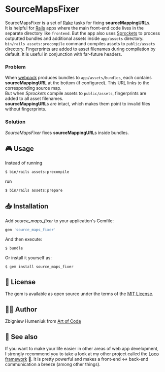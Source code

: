 # SourceMapsFixer

SourceMapsFixer is a set of [Rake](https://ruby.github.io/rake/) tasks for fixing **sourceMappingURL**s.  
It is helpful for [Rails](https://rubyonrails.org) apps where the main front-end code lives in the separate directory like `frontend`. But the app also uses [Sprockets](https://github.com/rails/sprockets-rails) to process outputted bundles and additional assets inside `app/assets` directory. `bin/rails assets:precompile` command compiles assets to `public/assets` directory. Fingerprints are added to asset filenames during compilation by default. It is useful in conjunction with far-future headers.

### Problem

When [webpack](https://webpack.js.org) produces bundles to `app/assets/bundles`, each contains **sourceMappingURL** at the bottom (if configured). This URL links to the corresponding source map.  
But when _Sprockets_ compile assets to `public/assets`, fingerprints are added to all asset filenames.  
**sourceMappingURL**s are intact, which makes them point to invalid files without fingerprints.

### Solution

_SourceMapsFixer_ fixes **sourceMappingURL**s inside bundles.  


## 🎮 Usage

Instead of running

```bash
$ bin/rails assets:precompile
```

run

```bash
$ bin/rails assets:prepare
```


## 📥 Installation

Add *source\_maps\_fixer* to your application's Gemfile:

```ruby
gem 'source_maps_fixer'
```

And then execute:
```bash
$ bundle
```

Or install it yourself as:
```bash
$ gem install source_maps_fixer
```


## 📜 License
The gem is available as open source under the terms of the [MIT License](https://opensource.org/licenses/MIT).


## 👨‍🏭 Author
Zbigniew Humeniuk from [Art of Code](https://artofcode.co)


## 👀 See also
If you want to make your life easier in other areas of web app development, I strongly recommend you to take a look at my other project called the [Loco framework](http://locoframework.org) 🙂. It is pretty powerful and makes a front-end <-> back-end communication a breeze (among other things).
